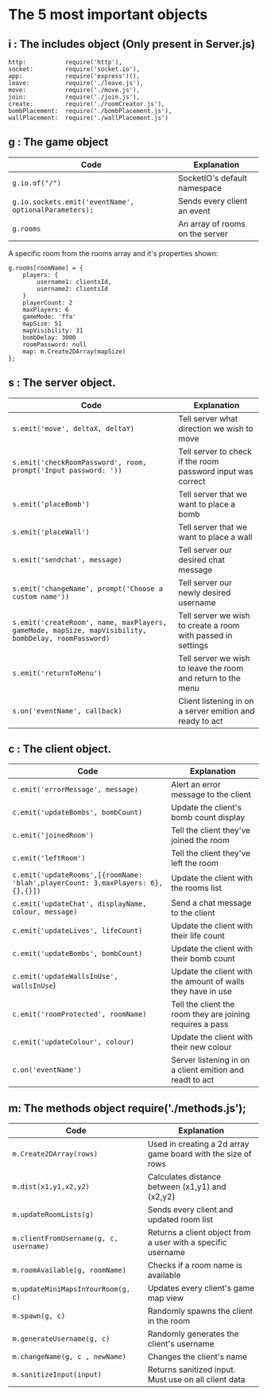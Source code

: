 # The 5 most important objects

## i : The includes object (Only present in Server.js)

```
http: 			require('http'),
socket: 		require('socket.io'),
app: 			require('express')(),
leave: 			require('./leave.js'),
move: 			require('./move.js'),
join: 			require('./join.js'),
create: 		require('./roomCreator.js'),
bombPlacement: 	require('./bombPlacement.js'),
wallPlacement: 	require('./wallPlacement.js')
```

## g : The game object

| Code                                                                                                | Explanation                                                  |
| --------------------------------------------------------------------------------------------------- | ------------------------------------------------------------ |
| `g.io.of("/")`                                                                                      | SocketIO's default namespace                                 |
| `g.io.sockets.emit('eventName', optionalParameters);`                                               | Sends every client an event                                  |
| `g.rooms`                                                                                           | An array of rooms on the server                              |

A specific room from the rooms array and it's properties shown:

```
g.rooms[roomName] = {
	players: {
		username1: clientsId,
		username2: clientsId
	}
	playerCount: 2
	maxPlayers: 6
	gameMode: 'ffa'
	mapSize: 51
	mapVisibility: 31
	bombDelay: 3000
	roomPassword: null
	map: m.Create2DArray(mapSize)
};
```

## s : The server object.

| Code                                                                                                | Explanation                                                  |
| --------------------------------------------------------------------------------------------------- | ------------------------------------------------------------ |
| `s.emit('move', deltaX, deltaY)`                                                                    | Tell server what direction we wish to move                   |
| `s.emit('checkRoomPassword', room, prompt('Input password: '))`                                     | Tell server to check if the room password input was correct  |
| `s.emit('placeBomb')`                                                                               | Tell server that we want to place a bomb                     |
| `s.emit('placeWall')`                                                                               | Tell server that we want to place a wall                     |
| `s.emit('sendchat', message)`                                                                       | Tell server our desired chat message                         |
| `s.emit('changeName', prompt('Choose a custom name'))`                                              | Tell server our newly desired username                       |
| `s.emit('createRoom', name, maxPlayers, gameMode, mapSize, mapVisibility, bombDelay, roomPassword)` | Tell server we wish to create a room with passed in settings |
| `s.emit('returnToMenu')`                                                                            | Tell server we wish to leave the room and return to the menu |
| `s.on('eventName', callback)`                                                                       | Client listening in on a server emition and ready to act     |

## c : The client object.

| Code                                                                                                | Explanation                                                  |
| --------------------------------------------------------------------------------------------------- | ------------------------------------------------------------ |
| `c.emit('errorMessage', message)`                                                                   | Alert an error message to the client                         |
| `c.emit('updateBombs', bombCount)`                                                                  | Update the client's bomb count display                       |
| `c.emit('joinedRoom')`                                                                              | Tell the client they've joined the room                      |
| `c.emit('leftRoom')`                                                                                | Tell the client they've left the room                        |
| `c.emit('updateRooms',[{roomName: 'blah',playerCount: 3,maxPlayers: 6},{},{}])`                     | Update the client with the rooms list                        |
| `c.emit('updateChat', displayName, colour, message)`                                                | Send a chat message to the client                            |
| `c.emit('updateLives', lifeCount)`                                                                  | Update the client with their life count                      |
| `c.emit('updateBombs', bombCount)`                                                                  | Update the client with their bomb count                      |
| `c.emit('updateWallsInUse', wallsInUse`)                                                            | Update the client with the amount of walls they have in use  |
| `c.emit('roomProtected', roomName)`                                                                 | Tell the client the room they are joining requires a pass    |
| `c.emit('updateColour', colour)`                                                                    | Update the client with their new colour                      |
| `c.on('eventName')`                                                                                 | Server listening in on a client emition and readt to act     |

## m: The methods object    require('./methods.js');

| Code                                                                                                | Explanation                                                  |
| --------------------------------------------------------------------------------------------------- | ------------------------------------------------------------ |
| `m.Create2DArray(rows)`                                                                             | Used in creating a 2d array game board with the size of rows |
| `m.dist(x1,y1,x2,y2)`                                                                               | Calculates distance between (x1,y1) and (x2,y2)              |
| `m.updateRoomLists(g)`                                                                              | Sends every client and updated room list                     |
| `m.clientFromUsername(g, c, username)`                                                              | Returns a client object from a user with a specific username |
| `m.roomAvailable(g, roomName)`                                                                      | Checks if a room name is available                           |
| `m.updateMiniMapsInYourRoom(g, c)`                                                                  | Updates every client's game map view                         |
| `m.spawn(g, c)`                                                                                     | Randomly spawns the client in the room                       |
| `m.generateUsername(g, c)`                                                                          | Randomly generates the client's username                     |
| `m.changeName(g, c , newName)`                                                                      | Changes the client's name                                    |
| `m.sanitizeInput(input)`                                                                            | Returns sanitized input. Must use on all client data         |